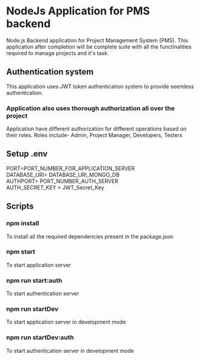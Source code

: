 # NodeJs Application for PMS backend
Node.js Backend application for Project Management System (PMS). This application after completion will be complete suite with all the functinalities required to manage projects and it's task.

## Authentication system
This application uses JWT token authentication system to provide seemless authentication. 
### Application also uses thorough authorization all over the project
Application have different authorization for different operations based on their roles.
Roles include-
Admin, Project Manager, Developers, Testers


## Setup .env

PORT=PORT_NUMBER_FOR_APPLICATION_SERVER  
DATABASE_URI= DATABASE_URI_MONGO_DB  
AUTHPORT= PORT_NUMBER_AUTH_SERVER  
AUTH_SECRET_KEY = JWT_Secret_Key  


## Scripts

### npm install
To install all the required dependencies present in the package.json

### npm start
To start application server

### npm run start:auth
To start authentication server 

### npm run startDev
To start application server in development mode


### npm run startDev:auth
To start authentication server in development mode
